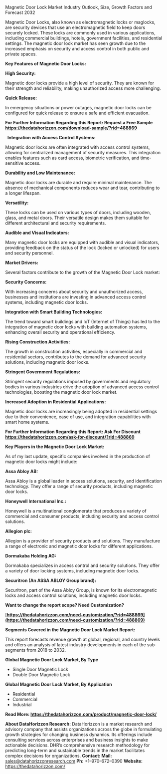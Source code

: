 ﻿Magnetic Door Lock Market Industry Outlook, Size, Growth Factors and Forecast 2032

Magnetic Door Locks, also known as electromagnetic locks or maglocks, are security devices that use an electromagnetic field to keep doors securely locked. These locks are commonly used in various applications, including commercial buildings, hotels, government facilities, and residential settings. The magnetic door lock market has seen growth due to the increased emphasis on security and access control in both public and private spaces.

**Key Features of Magnetic Door Locks:**

**High Security:**

Magnetic door locks provide a high level of security. They are known for their strength and reliability, making unauthorized access more challenging.

**Quick Release:**

In emergency situations or power outages, magnetic door locks can be configured for quick release to ensure a safe and efficient evacuation.

**For Further Information Regarding this Report: Request a Free Sample <https://thedatahorizzon.com/download-sample/?rid=488869>** 

` `**Integration with Access Control Systems:**

Magnetic door locks are often integrated with access control systems, allowing for centralized management of security measures. This integration enables features such as card access, biometric verification, and time-sensitive access.

**Durability and Low Maintenance:**

Magnetic door locks are durable and require minimal maintenance. The absence of mechanical components reduces wear and tear, contributing to a longer lifespan.

**Versatility:**

These locks can be used on various types of doors, including wooden, glass, and metal doors. Their versatile design makes them suitable for different architectural and security requirements.

**Audible and Visual Indicators:**

Many magnetic door locks are equipped with audible and visual indicators, providing feedback on the status of the lock (locked or unlocked) for users and security personnel.

**Market Drivers:**

Several factors contribute to the growth of the Magnetic Door Lock market:

**Security Concerns:**

With increasing concerns about security and unauthorized access, businesses and institutions are investing in advanced access control systems, including magnetic door locks.

**Integration with Smart Building Technologies:**

The trend toward smart buildings and IoT (Internet of Things) has led to the integration of magnetic door locks with building automation systems, enhancing overall security and operational efficiency.

**Rising Construction Activities:**

The growth in construction activities, especially in commercial and residential sectors, contributes to the demand for advanced security solutions, including magnetic door locks.

**Stringent Government Regulations:**

Stringent security regulations imposed by governments and regulatory bodies in various industries drive the adoption of advanced access control technologies, boosting the magnetic door lock market.

**Increased Adoption in Residential Applications:**

Magnetic door locks are increasingly being adopted in residential settings due to their convenience, ease of use, and integration capabilities with smart home systems.

**For Further Information Regarding this Report: Ask For Discount <https://thedatahorizzon.com/ask-for-discount/?rid=488869>** 

**Key Players in the Magnetic Door Lock Market:**

As of my last update, specific companies involved in the production of magnetic door locks might include:

**Assa Abloy AB:**

Assa Abloy is a global leader in access solutions, security, and identification technology. They offer a range of security products, including magnetic door locks.

**Honeywell International Inc.:**

Honeywell is a multinational conglomerate that produces a variety of commercial and consumer products, including security and access control solutions.

**Allegion plc:**

Allegion is a provider of security products and solutions. They manufacture a range of electronic and magnetic door locks for different applications.

**Dormakaba Holding AG:**

Dormakaba specializes in access control and security solutions. They offer a variety of door locking systems, including magnetic door locks.

**Securitron (An ASSA ABLOY Group brand):**

Securitron, part of the Assa Abloy Group, is known for its electromagnetic locks and access control solutions, including magnetic door locks.

**Want to change the report scope? Need Customization?**

[**https://thedatahorizzon.com/need-customization/?rid=488869](https://thedatahorizzon.com/need-customization/?rid=488869)** 

**Segments Covered in the Magnetic Door Lock Market Report:**

This report forecasts revenue growth at global, regional, and country levels and offers an analysis of latest industry developments in each of the sub-segments from 2018 to 2032.

**Global Magnetic Door Lock Market, By Type**

- Single Door Magnetic Lock
- Double Door Magnetic Lock

**Global Magnetic Door Lock Market, By Application**

- Residential
- Commercial
- Industrial

**Read More: <https://thedatahorizzon.com/product/magnetic-door-lock/>** 

**About DataHorizzon Research:**DataHorizzon is a market research and advisory company that assists organizations across the globe in formulating growth strategies for changing business dynamics. Its offerings include consulting services across enterprises and business insights to make actionable decisions. DHR’s comprehensive research methodology for predicting long-term and sustainable trends in the market facilitates complex decisions for organizations.**Contact:Mail:** sales@datahorizzonresearch.com**Ph:** +1–970–672–0390**Website:** https://thedatahorizzon.com/
